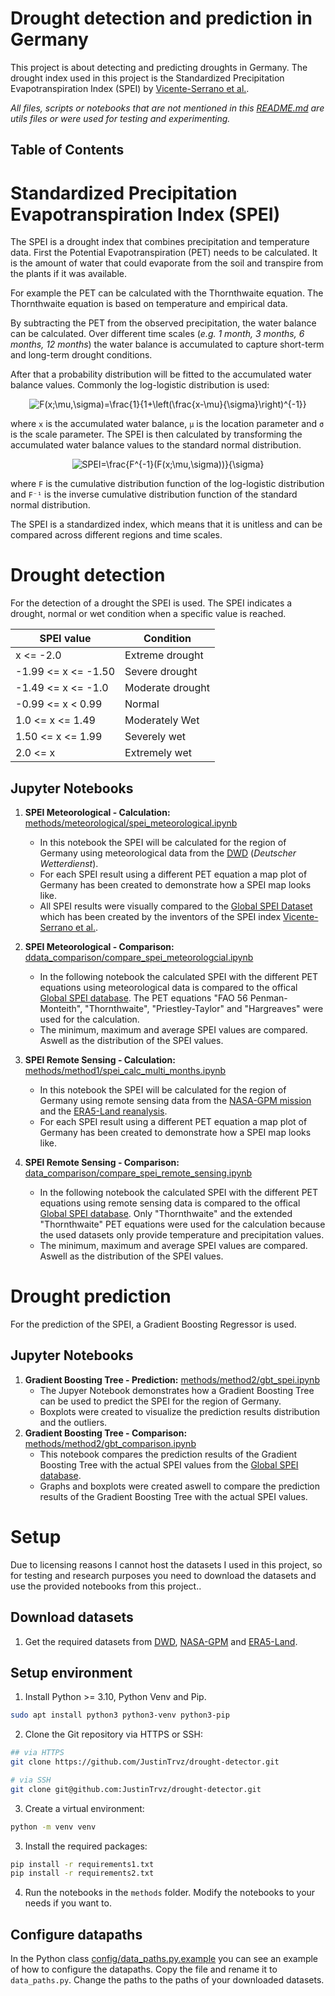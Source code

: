 

# Drought detection and prediction in Germany
This project is about detecting and predicting droughts in Germany. The drought index used in this project is the Standardized Precipitation Evapotranspiration Index (SPEI) by [Vicente-Serrano et al.](https://spei.csic.es/index.html).

*All files, scripts or notebooks that are not mentioned in this [README.md](README.md) are utils files or were used for testing and experimenting.*

## Table of Contents


# Standardized Precipitation Evapotranspiration Index (SPEI)
The SPEI is a drought index that combines precipitation and temperature data. First the Potential Evapotranspiration (PET) needs to be calculated. It is the amount of water that could evaporate from the soil and transpire from the plants if it was available. 

For example the PET can be calculated with the Thornthwaite equation. The Thornthwaite equation is based on temperature and empirical data.

By subtracting the PET from the observed precipitation, the water balance can be calculated. Over different time scales (*e.g. 1 month, 3 months, 6 months, 12 months*) the water balance is accumulated to capture short-term and long-term drought conditions.

After that a probability distribution will be fitted to the accumulated water balance values. Commonly the log-logistic distribution is used:

<p align="center">
  <img src="https://latex.codecogs.com/svg.latex?F(x;\mu,\sigma)=\frac{1}{1&plus;\left(\frac{x-\mu}{\sigma}\right)^{-1}}" title="F(x;\mu,\sigma)=\frac{1}{1+\left(\frac{x-\mu}{\sigma}\right)^{-1}}" />
</p>

where `x` is the accumulated water balance, `μ` is the location parameter and `σ` is the scale parameter. The SPEI is then calculated by transforming the accumulated water balance values to the standard normal distribution.

<p align="center">
  <img src="https://latex.codecogs.com/svg.latex?SPEI=\frac{F^{-1}(F(x;\mu,\sigma))}{\sigma}" title="SPEI=\frac{F^{-1}(F(x;\mu,\sigma))}{\sigma}" />
</p>

where `F` is the cumulative distribution function of the log-logistic distribution and `F⁻¹` is the inverse cumulative distribution function of the standard normal distribution.

The SPEI is a standardized index, which means that it is unitless and can be compared across different regions and time scales.

# Drought detection
For the detection of a drought the SPEI is used. The SPEI indicates a drought, normal or wet condition when a specific value is reached.

| SPEI value | Condition     |
|------------|---------------|
| x <= -2.0 | Extreme drought      |
| -1.99 <= x <= -1.50  | Severe drought |
| -1.49 <= x <= -1.0  | Moderate drought |
| -0.99 <= x < 0.99   | Normal       |
| 1.0 <= x <= 1.49    | Moderately Wet          |
| 1.50 <= x <= 1.99    | Severely wet      |
| 2.0 <= x    | Extremely wet |

## Jupyter Notebooks
1. **SPEI Meteorological - Calculation:** [methods/meteorological/spei_meteorological.ipynb](methods/meteorological/spei_meteorological.ipynb)
    - In this notebook the SPEI will be calculated for the region of Germany using meteorological data from the [DWD](https://opendata.dwd.de/climate_environment/CDC/) (*Deutscher Wetterdienst*).
    - For each SPEI result using a different PET equation a map plot of Germany has been created to demonstrate how a SPEI map looks like.
    - All SPEI results were visually compared to the [Global SPEI Dataset](https://spei.csic.es/database.html) which has been created by the inventors of the SPEI index [Vicente-Serrano et al.](https://spei.csic.es/index.html).

2. **SPEI Meteorological - Comparison:** [ddata_comparison/compare_spei_meteorologcial.ipynb](data_comparison/compare_spei_meteorologcial.ipynb)
    - In the following notebook the calculated SPEI with the different PET equations using meteorological data is compared to the offical [Global SPEI database](https://spei.csic.es/database.html). The PET equations "FAO 56 Penman-Monteith", "Thornthwaite", "Priestley-Taylor" and "Hargreaves" were used for the calculation.
    - The minimum, maximum and average SPEI values are compared. Aswell as the distribution of the SPEI values.

3. **SPEI Remote Sensing - Calculation:** [methods/method1/spei_calc_multi_months.ipynb](methods/method1/spei_calc_multi_months.ipynb)
    - In this notebook the SPEI will be calculated for the region of Germany using remote sensing data from the [NASA-GPM mission](https://gpm.nasa.gov/missions/GPM) and the [ERA5-Land reanalysis](https://cds.climate.copernicus.eu/cdsapp#!/dataset/reanalysis-era5-land-monthly-means?tab=overview).
    - For each SPEI result using a different PET equation a map plot of Germany has been created to demonstrate how a SPEI map looks like.

4. **SPEI Remote Sensing - Comparison:** [data_comparison/compare_spei_remote_sensing.ipynb](data_comparison/compare_spei_remote_sensing.ipynb)
    - In the following notebook the calculated SPEI with the different PET equations using remote sensing data is compared to the offical [Global SPEI database](https://spei.csic.es/database.html). Only "Thornthwaite" and the extended "Thornthwaite" PET equations were used for the calculation because the used datasets only provide temperature and precipitation values.
    - The minimum, maximum and average SPEI values are compared. Aswell as the distribution of the SPEI values.

# Drought prediction
For the prediction of the SPEI, a Gradient Boosting Regressor is used.


## Jupyter Notebooks
1. **Gradient Boosting Tree - Prediction:** [methods/method2/gbt_spei.ipynb](methods/method2/gbt.ipynb)
    - The Jupyer Notebook demonstrates how a Gradient Boosting Tree can be used to predict the SPEI for the region of Germany.
    - Boxplots were created to visualize the prediction results distribution and the outliers.
2. **Gradient Boosting Tree - Comparison:** [methods/method2/gbt_comparison.ipynb](methods/method2/gbt_comparison.ipynb)
    - This notebook compares the prediction results of the Gradient Boosting Tree with the actual SPEI values from the [Global SPEI database](https://spei.csic.es/database.html).
    - Graphs and boxplots were created aswell to compare the prediction results of the Gradient Boosting Tree with the actual SPEI values.

# Setup
Due to licensing reasons I cannot host the datasets I used in this project, so for testing and research purposes you need to download the datasets and use the provided notebooks from this project..

## Download datasets
1. Get the required datasets from [DWD](https://opendata.dwd.de/climate_environment/CDC/), [NASA-GPM](https://gpm.nasa.gov/missions/GPM) and [ERA5-Land](https://cds.climate.copernicus.eu/cdsapp#!/dataset/reanalysis-era5-land-monthly-means?tab=overview).

## Setup environment
1. Install Python >= 3.10, Python Venv and Pip.
```bash
sudo apt install python3 python3-venv python3-pip
```
2. Clone the Git repository via HTTPS or SSH:
```bash
## via HTTPS
git clone https://github.com/JustinTrvz/drought-detector.git
```
```bash
# via SSH
git clone git@github.com:JustinTrvz/drought-detector.git
```
3. Create a virtual environment:
```bash
python -m venv venv
```
3. Install the required packages:
```bash
pip install -r requirements1.txt
pip install -r requirements2.txt
```
4. Run the notebooks in the `methods` folder. Modify the notebooks to your needs if you want to.

## Configure datapaths
In the Python class [config/data_paths.py.example](config/data_paths.py.example) you can see an example of how to configure the datapaths. Copy the file and rename it to `data_paths.py`. Change the paths to the paths of your downloaded datasets.